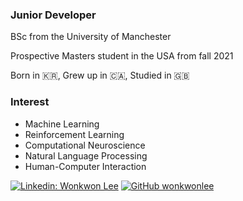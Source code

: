 <!--
**wonkwonlee/wonkwonlee** is a ✨ _special_ ✨ repository because its `README.md` (this file) appears on your GitHub profile.

Here are some ideas to get you started:

- 🔭 I’m currently working on ...
- 🌱 I’m currently learning ...
- 👯 I’m looking to collaborate on ...
- 🤔 I’m looking for help with ...
- 💬 Ask me about ...
- 📫 How to reach me: ...
- 😄 Pronouns: ...
- ⚡ Fun fact: ...
-->

### Junior Developer

BSc from the University of Manchester

Prospective Masters student in the USA from fall 2021

Born in 🇰🇷, Grew up in 🇨🇦, Studied in 🇬🇧


### Interest
* Machine Learning
* Reinforcement Learning
* Computational Neuroscience
* Natural Language Processing
* Human-Computer Interaction

[![Linkedin: Wonkwon Lee](https://img.shields.io/badge/-wonkwon-lee-blue?style=flat-square&logo=Linkedin&logoColor=white&link=https://www.linkedin.com/in/dload1392/)](https://www.linkedin.com/in/dload1392/)
[![GitHub wonkwonlee](https://img.shields.io/github/followers/wonkwonlee?label=follow&style=social)](https://github.com/wonkwonlee)

